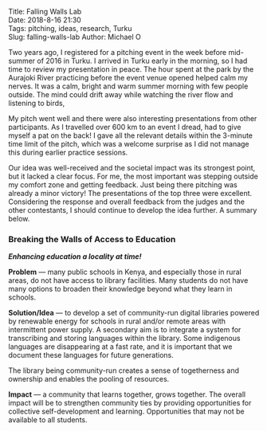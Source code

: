 Title: Falling Walls Lab  
Date: 2018-8-16 21:30  
Tags: pitching, ideas, research, Turku  
Slug: falling-walls-lab
Author: Michael O

Two years ago, I registered for a pitching event in the week before mid-summer of 2016 in Turku. I arrived in Turku early in the morning, so I had time to review my presentation in peace. The hour spent at the park by the Aurajoki River practicing before the event venue opened helped calm my nerves. It was a calm, bright and warm summer morning with few people outside. The mind could drift away while watching the river flow and listening to birds,

My pitch went well and there were also interesting presentations from other participants. As I travelled over 600 km to an event I dread, had to give myself a pat on the back! I gave all the relevant details within the 3-minute time limit of the pitch, which was a welcome surprise as I did not manage this during earlier practice sessions. 

 Our idea was well-received and the societal impact was its strongest point, but it lacked a clear focus. For me, the most important was stepping outside my comfort zone and getting feedback. Just being there pitching was already a minor victory! The presentations of the top three were excellent. Considering the response and overall feedback from the judges and the other contestants, I should continue to develop the idea further. A summary below.

### **Breaking the Walls of Access to Education**

***Enhancing education a locality at time!***   

**Problem** &#8212; many public schools in Kenya, and especially those in rural areas, do not have access to library facilities. Many students do not have many options to broaden their knowledge beyond what they learn in schools. 

**Solution/Idea** &#8212; to develop a set of community-run digital libraries powered by renewable energy for schools in rural and/or remote areas with intermittent power supply. A secondary aim is to integrate a system for transcribing and storing languages within the library. Some indigenous languages are disappearing at a fast rate, and it is important that we document these languages for future generations.  

The library being community-run creates a sense of togetherness and ownership and enables the pooling of resources. 

**Impact** &#8212; a community that learns together, grows together. The overall impact will be to strengthen community ties by providing opportunities for collective self-development and learning. Opportunities that may not be available to all students.